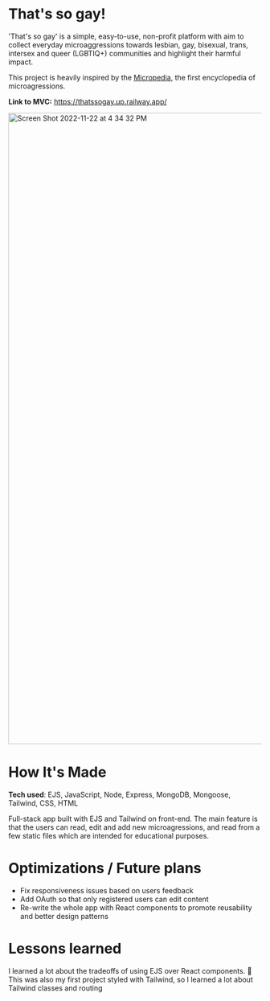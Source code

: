 # That's so gay!

'That's so gay' is a simple, easy-to-use, non-profit platform with aim to collect everyday microaggressions towards lesbian, gay, bisexual, trans, intersex and queer (LGBTIQ+) communities and highlight their harmful impact.

This project is heavily inspired by the [Micropedia](https://www.themicropedia.org/), the first encyclopedia of microagressions.

**Link to MVC:** https://thatssogay.up.railway.app/

<img width="1256" alt="Screen Shot 2022-11-22 at 4 34 32 PM" src="https://user-images.githubusercontent.com/89602993/203356904-55d4c2dc-200d-4107-8db6-e5cd1a3715b1.png">

# How It's Made
**Tech used**: EJS, JavaScript, Node, Express, MongoDB, Mongoose, Tailwind, CSS, HTML

Full-stack app built with EJS and Tailwind on front-end. The main feature is that the users can read, edit and add new microagressions, and read from a few static files which are intended for educational purposes. 

# Optimizations / Future plans

- Fix responsiveness issues based on users feedback
- Add OAuth so that only registered users can edit content
- Re-write the whole app with React components to promote reusability and better design patterns

# Lessons learned
I learned a lot about the tradeoffs of using EJS over React components. 🌚 This was also my first project styled with Tailwind, so I learned a lot about Tailwind classes and routing
